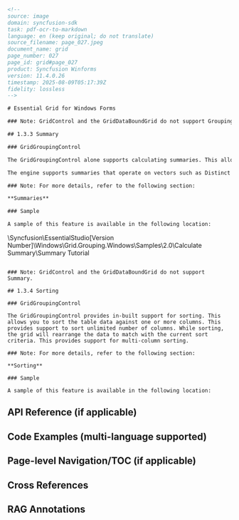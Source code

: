 ```html
<!-- 
source: image
domain: syncfusion-sdk
task: pdf-ocr-to-markdown
language: en (keep original; do not translate)
source_filename: page_027.jpeg
document_name: grid
page_number: 027
page_id: grid#page_027
product: Syncfusion Winforms
version: 11.4.0.26
timestamp: 2025-08-09T05:17:39Z
fidelity: lossless
-->

# Essential Grid for Windows Forms

### Note: GridControl and the GridDataBoundGrid do not support Grouping.

## 1.3.3 Summary

### GridGroupingControl

The GridGroupingControl alone supports calculating summaries. This allows you to display summaries for each group. This enables you to derive additional information from your data such as average, maximum and minimum, summation, count, and so on.

The engine supports summaries that operate on vectors such as Distinct Count, Median, 25% and 75% Quartile. You can also easily add custom summaries.

### Note: For more details, refer to the following section:

**Summaries**

### Sample

A sample of this feature is available in the following location:
```
<Install Location>\Syncfusion\EssentialStudio\[Version Number]\Windows\Grid.Grouping.Windows\Samples\2.0\Calculate Summary\Summary Tutorial
```

### Note: GridControl and the GridDataBoundGrid do not support Summary.

## 1.3.4 Sorting

### GridGroupingControl

The GridGroupingControl provides in-built support for sorting. This allows you to sort the table data against one or more columns. This provides support to sort unlimited number of columns. While sorting, the grid will rearrange the data to match with the current sort criteria. This provides support for multi-column sorting.

### Note: For more details, refer to the following section:

**Sorting**

### Sample

A sample of this feature is available in the following location:
```


## API Reference (if applicable)

## Code Examples (multi-language supported)

## Page-level Navigation/TOC (if applicable)

## Cross References

## RAG Annotations
<!-- tags: [GridGroupingControl, sorting, summaries, Windows Forms, Syncfusion Winforms, version: 11.4.0.26] keywords: [GridGroupingControl, summaries, sorting, multi-column sorting, distinct count, median, quartile, average, maximum, minimum, summation, count, custom summaries, samples, sorting, multi-column sorting, support, summary, unsupported, GridControl, GridDataBoundGrid, Syncfusion, Essential Grid for Windows Forms, calculate summary, summary tutorial] -->
```
